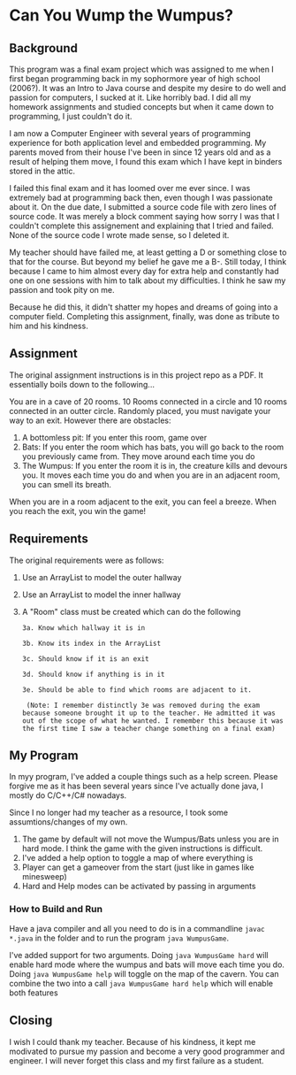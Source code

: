 Can You Wump the Wumpus?
========================

## Background

This program was a final exam project which was assigned to me when I first began programming back in my sophormore year of high school (2006?). It was an Intro to Java course and despite my desire to do well and passion for computers, I sucked at it. Like horribly bad. I did all my homework assignments and studied concepts but when it came down to programming, I just couldn't do it.

I am now a Computer Engineer with several years of programming experience for both application level and embedded programming. My parents moved from their house I've been in since 12 years old and as a result of helping them move, I found this exam which I have kept in binders stored in the attic.

I failed this final exam and it has loomed over me ever since. I was extremely bad at programming back then, even though I was passionate about it. On the due date, I submitted a source code file with zero lines of source code. It was merely a block comment saying how sorry I was that I couldn't complete this assignement and explaining that I tried and failed. None of the source code I wrote made sense, so I deleted it.

My teacher should have failed me, at least getting a D or something close to that for the course. But beyond my belief he gave me a B-. Still today, I think because I came to him almost every day for extra help and constantly had one on one sessions with him to talk about my difficulties. I think he saw my passion and took pity on me.

Because he did this, it didn't shatter my hopes and dreams of going into a computer field. Completing this assignment, finally, was done as tribute to him and his kindness.

## Assignment

The original assignment instructions is in this project repo as a PDF. It essentially boils down to the following...

You are in a cave of 20 rooms. 10 Rooms connected in a circle and 10 rooms connected in an outter circle. Randomly placed, you must navigate your way to an exit. However there are obstacles:

1. A bottomless pit: If you enter this room, game over
2. Bats: If you enter the room which has bats, you will go back to the room you previously came from. They move around each time you do
3. The Wumpus: If you enter the room it is in, the creature kills and devours you. It moves each time you do and when you are in an adjacent room, you can smell its breath.

When you are in a room adjacent to the exit, you can feel a breeze. When you reach the exit, you win the game!

## Requirements

The original requirements were as follows:

1. Use an ArrayList to model the outer hallway
2. Use an ArrayList to model the inner hallway
3. A "Room" class must be created which can do the following

    `3a. Know which hallway it is in`

    `3b. Know its index in the ArrayList`

    `3c. Should know if it is an exit`

    `3d. Should know if anything is in it`

    `3e. Should be able to find which rooms are adjacent to it. `

        (Note: I remember distinctly 3e was removed during the exam because someone brought it up to the teacher. He admitted it was out of the scope of what he wanted. I remember this because it was the first time I saw a teacher change something on a final exam)

## My Program

In myy program, I've added a couple things such as a help screen. Please forgive me as it has been several years since I've actually done java, I mostly do C/C++/C# nowadays.

Since I no longer had my teacher as a resource, I took some assumtions/changes of my own.

1. The game by default will not move the Wumpus/Bats unless you are in hard mode. I think the game with the given instructions is difficult.
2. I've added a help option to toggle a map of where everything is
3. Player can get a gameover from the start (just like in games like minesweep)
4. Hard and Help modes can be activated by passing in arguments

### How to Build and Run

Have a java compiler and all you need to do is in a commandline `javac *.java` in the folder and to run the program `java WumpusGame`.

I've added support for two arguments. Doing `java WumpusGame hard` will enable hard mode where the wumpus and bats will move each time you do. Doing `java WumpusGame help` will toggle on the map of the cavern. You can combine the two into a call `java WumpusGame hard help` which will enable both features 

## Closing

I wish I could thank my teacher. Because of his kindness, it kept me modivated to pursue my passion and become a very good programmer and engineer. I will never forget this class and my first failure as a student.